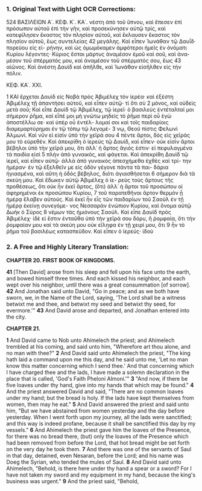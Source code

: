### 1. Original Text with Light OCR Corrections:

524 ΒΑΣΙΛΕΙΩΝ Α΄. ΚΕΦ. Κ΄. ΚΑ΄.
νέστη ἀπὸ τοῦ ὕπνου, καὶ ἔπεσεν ἐπὶ πρόσωπον αὐτοῦ ἐπὶ τὴν
γῆν, καὶ προσεκύνησεν αὐτῷ τρίς, καὶ κατεφίλησεν ἕκαστος τὸν
πλησίον αὐτοῦ, καὶ ἔκλαυσεν ἕκαστος τὸν πλησίον αὐτοῦ, ἕως συντελείας
42 μεγάλης. Καὶ εἶπεν Ἰωνάθαν τῷ Δαυΐδ· πορεύου εἰς εἰ-
ρήνην, καὶ ὡς ὁμωμόκαμεν ἀμφότεροι ἡμεῖς ἐν ὀνόματι Κυρίου
λέγοντες· Κύριος ἔσται μάρτυς ἀναμέσον ἐμοῦ καὶ σοῦ, καὶ ἀνα-
μέσον τοῦ σπέρματός μου, καὶ ἀναμέσον τοῦ σπέρματός σου, ἕως
43 αἰῶνος. Καὶ ἀνέστη Δαυὶδ καὶ ἀπῆλθε, καὶ Ἰωνάθαν εἰσῆλθεν
εἰς τὴν πόλιν.

ΚΕΦ. ΚΑ΄. ΧΧΙ.

1 ΚΑΙ ἔρχεται Δαυὶδ εἰς Νοβὰ πρὸς Ἀβιμέλεχ τὸν ἱερέα· καὶ
ἐξέστη Ἀβιμέλεχ τῇ ἀπαντήσει αὐτοῦ, καὶ εἶπεν αὐτῷ· τί ὅτι σὺ
2 μόνος, καὶ οὐδεὶς μετὰ σοῦ; Καὶ εἶπε Δαυὶδ τῷ Ἀβιμέλεχ, τῷ
ἱερεῖ· ὁ βασιλεὺς ἐντέταλταί μοι σήμερον ῥῆμα, καὶ εἶπέ μοι μὴ
γνώτω μηδεὶς τὸ ῥῆμα περὶ οὗ ἐγὼ ἀποστέλλω σε· καὶ ὑπὲρ οὗ ἐντέλ-
λομαί σοι καὶ τοῖς παιδαρίοις διαμεμαρτύρημαι ἐν τῷ τόπῳ τῷ λεγομέ-
3 νῳ, Θεοῦ πίστις Φελωνὶ Ἀλμωνί. Καὶ νῦν εἰ εἰσὶν ὑπὸ τὴν χεῖρά σου
4 πέντε ἄρτοι, δὸς εἰς χεῖράς μου τὸ εὑρεθέν. Καὶ ἀπεκρίθη ὁ ἱερεὺς τῷ
Δαυίδ, καὶ εἶπεν· οὐκ εἰσὶν ἄρτοι βέβηλοι ὑπὸ τὴν χεῖρά μου,
ὅτι ἀλλ᾿ ἡ ἄρτος ἅγιός ἐστιν· εἰ πεφυλαγμένα τὰ παιδία εἰσὶ
5 πλὴν ἀπὸ γυναικός, καὶ φάγεται. Καὶ ἀπεκρίθη Δαυὶδ τῷ ἱερεῖ,
καὶ εἶπεν αὐτῷ· ἀλλὰ ἀπὸ γυναικὸς ἀπεσχήμεθα ἐχθὲς καὶ τρί-
την ἡμέραν· ἐν τῷ ἐξελθεῖν με εἰς ὁδὸν γέγονε πάντα τὰ παι-
δάρια ἡγιασμένα, καὶ αὕτη ἡ ὁδὸς βέβηλος, διότι ἁγιασθήσεται
6 σήμερον διὰ τὰ σκεύη μου. Καὶ ἔδωκεν αὐτῷ Ἀβιμέλεχ ὁ ἱε-
ρεὺς τοὺς ἄρτους τῆς προθέσεως, ὅτι οὐκ ἦν ἐκεῖ ἄρτος, (ὅτι)
ἀλλ᾿ ἡ ἄρτοι τοῦ προσώπου οἱ ἀφηρημένοι ἐκ προσώπου Κυρίου,
7 τοῦ παρατεθῆναι ἄρτον θερμὸν ᾗ ἡμέρᾳ ἔλαβεν αὐτούς. Καὶ ἐκεῖ
ἦν εἷς τῶν παιδαρίων τοῦ Σαοὺλ ἐν τῇ ἡμέρᾳ ἐκείνῃ συνεγόμε-
νος Νεσσαρὰν ἐνώπιον Κυρίου, καὶ ὄνομα αὐτῷ Δωὴκ ὁ Σύρος
8 νέμων τὰς ἡμιόνους Σαούλ. Καὶ εἶπε Δαυὶδ πρὸς Ἀβιμέλεχ·
ἰδὲ εἰ ἔστιν ἐνταῦθα ὑπὸ τὴν χεῖρά σου δόρυ, ἢ ῥομφαία, ὅτι τὴν
ῥομφαίαν μου καὶ τὰ σκεύη μου οὐκ εἴληφα ἐν τῇ χειρί μου, ὅτι
9 ἦν τὸ ῥῆμα τοῦ βασιλέως κατασπεῦδον. Καὶ εἶπεν ὁ ἱερεύς· ἰδοὺ

### 2. A Free and Highly Literary Translation:

**CHAPTER 20. FIRST BOOK OF KINGDOMS.**

**41** [Then David] arose from his sleep and fell upon his face unto the earth, and bowed himself three times. And each kissed his neighbor, and each wept over his neighbor, until there was a great consummation [of sorrow].
**42** And Jonathan said unto David, "Go in peace; and as we both have sworn, we, in the Name of the Lord, saying, 'The Lord shall be a witness betwixt me and thee, and betwixt my seed and betwixt thy seed, for evermore.'"
**43** And David arose and departed, and Jonathan entered into the city.

**CHAPTER 21.**

**1** And David came to Nob unto Ahimelech the priest; and Ahimelech trembled at his coming, and said unto him, "Wherefore art thou alone, and no man with thee?"
**2** And David said unto Ahimelech the priest, "The king hath laid a command upon me this day, and he said unto me, 'Let no man know this matter concerning which I send thee.' And that concerning which I have charged thee and the lads, I have made a solemn declaration in the place that is called, 'God's Faith Pheloni Almoni.'"
**3** "And now, if there be five loaves under thy hand, give into my hands that which may be found."
**4** And the priest answered David and said, "There are no common loaves under my hand; but the bread is holy. If the lads have kept themselves from women, then may he eat."
**5** And David answered the priest and said unto him, "But we have abstained from women yesterday and the day before yesterday. When I went forth upon my journey, all the lads were sanctified; and this way is indeed profane, because it shall be sanctified this day by my vessels."
**6** And Ahimelech the priest gave him the loaves of the Presence, for there was no bread there, (but) only the loaves of the Presence which had been removed from before the Lord, that hot bread might be set forth on the very day he took them.
**7** And there was one of the servants of Saul in that day, detained, even Nesaran, before the Lord; and his name was Doeg the Syrian, who tended the mules of Saul.
**8** And David said unto Ahimelech, "Behold, is there here under thy hand a spear or a sword? For I have not taken my sword and my equipment in my hand, because the king's business was urgent."
**9** And the priest said, "Behold,